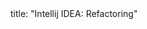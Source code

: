 <frontmatter>
title: "Intellij IDEA: Refactoring"
</frontmatter>

<include src="index-body.md" boilerplate />

